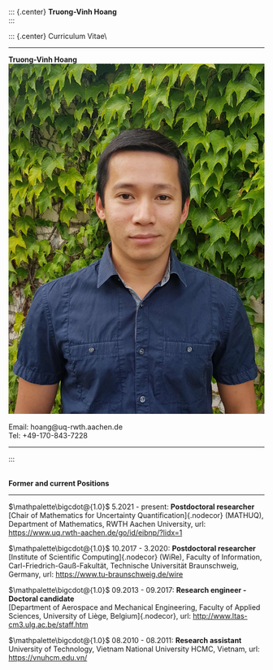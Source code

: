 ::: {.center}
**Truong-Vinh Hoang**\
:::

::: {.center}
Curriculum Vitae\

  -------------------------------------------------- ----------------------------- --
  **Truong-Vinh Hoang**                              ![image](photo_2019com.jpg)   
                                                                                                                                
  Email: hoang\@uq-rwth.aachen.de                                                  
  Tel: +49-170-843-7228                                                            
  -------------------------------------------------- ----------------------------- --
:::

$~$\
**Former and current Positions**

------------------------------------------------------------------------

$\mathpalette\bigcdot@{1.0}$ 5.2021 - present: **Postdoctoral
researcher**\
[Chair of Mathematics for Uncertainty Quantification]{.nodecor}
(MATHUQ), Department of Mathematics, RWTH Aachen University, url:
<https://www.uq.rwth-aachen.de/go/id/eibnp/?lidx=1>

$\mathpalette\bigcdot@{1.0}$ 10.2017 - 3.2020: **Postdoctoral
researcher**\
[Institute of Scientific Computing]{.nodecor} (WiRe), Faculty of
Information, Carl-Friedrich-Gauß-Fakultät, Technische Universität
Braunschweig, Germany, url: <https://www.tu-braunschweig.de/wire>

$\mathpalette\bigcdot@{1.0}$ 09.2013 - 09.2017: **Research engineer -
Doctoral candidate**\
[Department of Aerospace and Mechanical Engineering, Faculty of Applied
Sciences, University of Liège, Belgium]{.nodecor}, url:
<http://www.ltas-cm3.ulg.ac.be/staff.htm>

$\mathpalette\bigcdot@{1.0}$ 08.2010 - 08.2011: **Research assistant**\
University of Technology, Vietnam National University HCMC, Vietnam,
url: <https://vnuhcm.edu.vn/>


